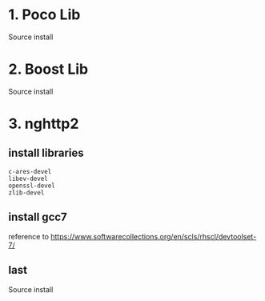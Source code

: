 #



# 1. Poco Lib

Source install

# 2. Boost Lib

Source install

# 3. nghttp2 
  
## install libraries

```
c-ares-devel
libev-devel
openssl-devel
zlib-devel
```

## install gcc7

reference to https://www.softwarecollections.org/en/scls/rhscl/devtoolset-7/

## last

Source install